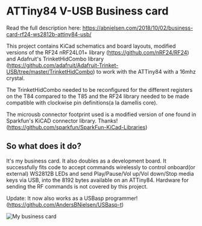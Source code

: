 # ATTiny84 V-USB Business card

Read the full description here: https://abnielsen.com/2018/10/02/business-card-rf24-ws2812b-attiny84-usb/

This project contains KiCad schematics and board layouts, modified versions of the RF24 nRF24L01+ library (https://github.com/nRF24/RF24) and Adafruit's TrinketHidCombo library (https://github.com/adafruit/Adafruit-Trinket-USB/tree/master/TrinketHidCombo) to work with the ATTiny84 with a 16mhz crystal. 

The TrinketHidCombo needed to be reconfigured for the different registers on the T84 compared to the T85 and the RF24 library needed to be made compatible with clockwise pin definitions(a la damellis core).

The microusb connector footprint used is a modified version of one found in Sparkfun's KiCAD connector library. Thanks! (https://github.com/sparkfun/SparkFun-KiCad-Libraries) 

## So what does it do?
It's my business card. It also doubles as a development board. It successfully fits code to accept commands wirelessly to control onboard(or external) WS2812B LEDs and send Play/Pause/Vol up/Vol down/Stop media keys via USB, into the 8192 bytes available on an ATTiny84. Hardware for sending the RF commands is not covered by this project. 

Update: It now also works as a USBasp programmer! (https://github.com/AndersBNielsen/USBasp-t)

![My business card](https://abnielsen.com/wp-content/uploads/2018/10/20181001_0077.jpg)
